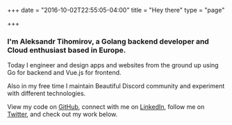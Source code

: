 +++
date = "2016-10-02T22:55:05-04:00"
title = "Hey there"
type = "page"

+++
### I'm **Aleksandr Tihomirov**, a **Golang backend developer** and **Cloud enthusiast** based in Europe.

Today I engineer and design apps and websites from the ground up using Go for backend and Vue.js for frontend.

Also in my free time I maintain Beautiful Discord community and experiment with different technologies.

View my code on [GitHub](https://github.com/zet4), connect with me on [LinkedIn](https://linkedin.com/in/aleksandrtihomirov), follow me on [Twitter](https://twitter.com/ZetaFoxgirl), and check out my work below.